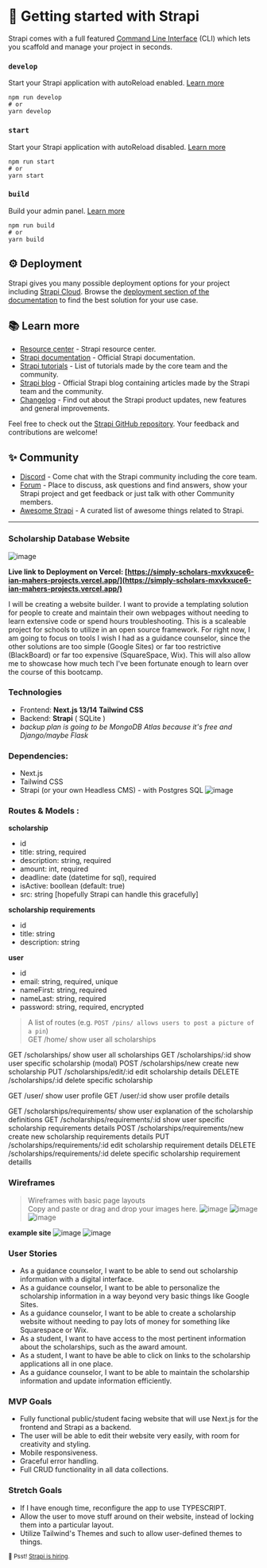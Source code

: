 # 🚀 Getting started with Strapi

Strapi comes with a full featured [Command Line Interface](https://docs.strapi.io/dev-docs/cli) (CLI) which lets you scaffold and manage your project in seconds.

### `develop`

Start your Strapi application with autoReload enabled. [Learn more](https://docs.strapi.io/dev-docs/cli#strapi-develop)

```
npm run develop
# or
yarn develop
```

### `start`

Start your Strapi application with autoReload disabled. [Learn more](https://docs.strapi.io/dev-docs/cli#strapi-start)

```
npm run start
# or
yarn start
```

### `build`

Build your admin panel. [Learn more](https://docs.strapi.io/dev-docs/cli#strapi-build)

```
npm run build
# or
yarn build
```

## ⚙️ Deployment

Strapi gives you many possible deployment options for your project including [Strapi Cloud](https://cloud.strapi.io). Browse the [deployment section of the documentation](https://docs.strapi.io/dev-docs/deployment) to find the best solution for your use case.

## 📚 Learn more

- [Resource center](https://strapi.io/resource-center) - Strapi resource center.
- [Strapi documentation](https://docs.strapi.io) - Official Strapi documentation.
- [Strapi tutorials](https://strapi.io/tutorials) - List of tutorials made by the core team and the community.
- [Strapi blog](https://strapi.io/blog) - Official Strapi blog containing articles made by the Strapi team and the community.
- [Changelog](https://strapi.io/changelog) - Find out about the Strapi product updates, new features and general improvements.

Feel free to check out the [Strapi GitHub repository](https://github.com/strapi/strapi). Your feedback and contributions are welcome!

## ✨ Community

- [Discord](https://discord.strapi.io) - Come chat with the Strapi community including the core team.
- [Forum](https://forum.strapi.io/) - Place to discuss, ask questions and find answers, show your Strapi project and get feedback or just talk with other Community members.
- [Awesome Strapi](https://github.com/strapi/awesome-strapi) - A curated list of awesome things related to Strapi.

---

### Scholarship Database Website
![image](https://github.com/ianpmaher/simply-scholars/assets/120536234/ee46442d-6426-4b32-86d7-068427d556e7)

**Live link to Deployment on Vercel: [https://simply-scholars-mxvkxuce6-ian-mahers-projects.vercel.app/](https://simply-scholars-mxvkxuce6-ian-mahers-projects.vercel.app/)**

I will be creating a website builder. I want to provide a templating solution for people to create and maintain their own webpages without needing to learn extensive code or spend hours troubleshooting. This is a scaleable project for schools to utilize in an open source framework.
For right now, I am going to focus on tools I wish I had as a guidance counselor, since the other solutions are too simple (Google Sites) or far too restrictive (BlackBoard) or far too expensive (SquareSpace, Wix).
This will also allow me to showcase how much tech I've been fortunate enough to learn over the course of this bootcamp. 

### Technologies

- Frontend: **Next.js 13/14** **Tailwind CSS**
- Backend: **Strapi** ( SQLite )
- _backup plan is going to be MongoDB Atlas because it's free and Django/maybe Flask_

### Dependencies: 
- Next.js
- Tailwind CSS
- Strapi (or your own Headless CMS) - with Postgres SQL
![image](https://media.git.generalassemb.ly/user/49628/files/b1ae58d8-3b9b-40f9-a154-3bb10b527428)


### Routes & Models :

**scholarship**
- id
- title: string, required
- description: string, required
- amount: int, required
- deadline: date (datetime for sql), required
- isActive: boollean (default: true)
- src: string [hopefully Strapi can handle this gracefully]

**scholarship requirements**
- id
- title: string
- description: string

**user**
- id
- email: string, required, unique
- nameFirst: string, required
- nameLast: string, required
- password: string, required, encrypted

> A list of routes (e.g. `POST /pins/ allows users to post a picture of a pin`)<br />
GET /home/ show user all scholarships

GET /scholarships/ show user all scholarships
GET /scholarships/:id show user specific scholarship (modal)
POST /scholarships/new create new scholarship
PUT /scholarships/edit/:id  edit scholarship details
DELETE /scholarships/:id delete specific scholarship

GET /user/ show user profile
GET /user/:id show user profile details

GET /scholarships/requirements/ show user explanation of the scholarship definitions
GET /scholarships/requirements/:id show user specific scholarship requirements details
POST /scholarships/requirements/new create new scholarship requirements details
PUT /scholarships/requirements/:id  edit scholarship requirement details
DELETE /scholarships/requirements/:id delete specific scholarship requirement detaills

### Wireframes
> Wireframes with basic page layouts<br />
> Copy and paste or drag and drop your images here.
![image](https://media.git.generalassemb.ly/user/49628/files/b30e9403-55c4-4cc4-9903-2998239fa840)
![image](https://media.git.generalassemb.ly/user/49628/files/684d01b4-2d79-4d62-9f91-f646f6f044d9)
![image](https://media.git.generalassemb.ly/user/49628/files/db44e7fe-41f1-4482-a60b-cb1103cd5aeb)

**example site**
![image](https://media.git.generalassemb.ly/user/49628/files/d3f5b16c-873b-4f02-8105-ee19997d5910)
![image](https://media.git.generalassemb.ly/user/49628/files/33de212c-c511-4197-8107-f29bb5208de5)


### User Stories
- As a guidance counselor, I want to be able to send out scholarship information with a digital interface.
- As a guidance counselor, I want to be able to personalize the scholarship information in a way beyond very basic things like Google Sites. 
- As a guidance counselor, I want to be able to create a scholarship website without needing to pay lots of money for something like Squarespace or Wix. 
- As a student, I want to have access to the most pertinent information about the scholarships, such as the award amount.
- As a student, I want to have be able to click on links to the scholarship applications all in one place.
- As a guidance counselor, I want to be able to maintain the scholarship information and update information efficiently.

### MVP Goals
- Fully functional public/student facing website that will use Next.js for the frontend and Strapi as a backend.
- The user will be able to edit their website very easily, with room for creativity and styling.
- Mobile responsiveness.
- Graceful error handling.
- Full CRUD functionality in all data collections. 

### Stretch Goals
- If I have enough time, reconfigure the app to use TYPESCRIPT.
- Allow the user to move stuff around on their website, instead of locking them into a particular layout. 
- Utilize Tailwind's Themes and such to allow user-defined themes to things.


<sub>🤫 Psst! [Strapi is hiring](https://strapi.io/careers).</sub>
